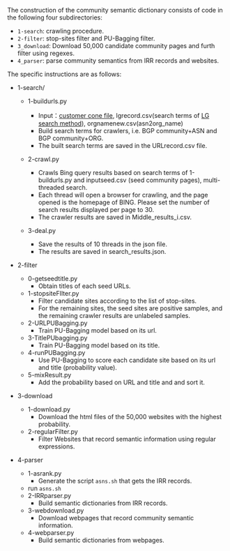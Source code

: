 The construction of the community semantic dictionary consists of code in the following four subdirectories:

- `1-search`: crawling procedure.
- `2-filter`: stop-sites filter and PU-Bagging filter.
- `3_download`: Download 50,000 candidate community pages and furth filter using regexes.
- `4_parser`: parse community semantics from IRR records and websites.

The specific instructions are as follows:

* 1-search/

  - 1-buildurls.py
    - Input：[customer cone file](https://publicdata.caida.org/datasets/as-relationships/serial-1/), lgrecord.csv(search terms of [LG search method](https://publicdata.caida.org/datasets/as-relationships/serial-1/)), orgnamenew.csv(asn2org_name)
    - Build search terms for crawlers, i.e. BGP community+ASN and BGP community+ORG.
    - The built search terms are saved in the URLrecord.csv file.

  - 2-crawl.py
    - Crawls Bing query results based on search terms of 1-buildurls.py and inputseed.csv (seed community pages), multi-threaded search.
    - Each thread will open a browser for crawling, and the page opened is the homepage of BING. Please set the number of search results displayed per page to 30.
    - The crawler results are saved in Middle_results_i.csv.

  - 3-deal.py
    - Save the results of 10 threads in the json file.
    - The results are saved in search_results.json.

* 2-filter
  * 0-getseedtitle.py
    * Obtain titles of each seed URLs.
  * 1-stopsiteFIlter.py
    - Filter candidate sites according to the list of stop-sites.
    - For the remaining sites, the seed sites are positive samples, and the remaining crawler results are unlabeled samples.
  * 2-URLPUBagging.py
    * Train PU-Bagging model  based on its url.
  * 3-TitlePUbagging.py
    * Train PU-Bagging model  based on its title.
  * 4-runPUBagging.py
    * Use PU-Bagging to score each candidate site based on its url and title (probability value).
  * 5-mixResult.py
    * Add the probability based on URL and title and and sort it.
* 3-download
  * 1-download.py
    * Download the html files of the 50,000 websites with the highest probability.
  * 2-regularFilter.py
    * Filter Websites that record semantic information using regular expressions.
* 4-parser
  * 1-asrank.py
    * Generate the script `asns.sh` that gets the IRR records.
  * run `asns.sh`
  * 2-IRRparser.py
    * Build semantic dictionaries from IRR records.
  * 3-webdownload.py
    * Download webpages that record community semantic information.
  * 4-webparser.py
    * Build semantic dictionaries from webpages.







